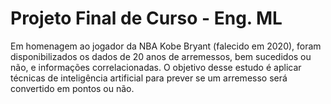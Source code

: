 # Projeto Final de Curso - Eng. ML
Em homenagem ao jogador da NBA Kobe Bryant (falecido em 2020), foram disponibilizados os dados de 20 anos de arremessos, bem sucedidos ou não, e informações correlacionadas.
O objetivo desse estudo é aplicar técnicas de inteligência artificial para prever se um arremesso será convertido em pontos ou não.

